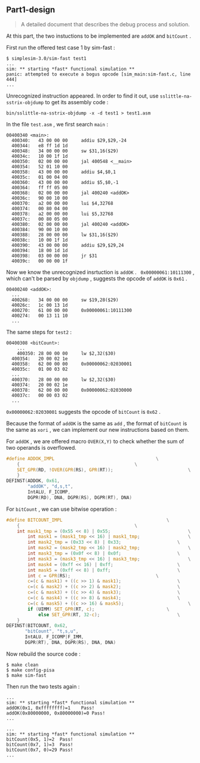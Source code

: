 ## Part1-design

> A detailed document that describes the debug process and solution.

At this part, the two instuctions to be implemented are `addOK` and `bitCount` .

First run the offered test case 1 by sim-fast :

```
$ simplesim-3.0/sim-fast test1
...
sim: ** starting *fast* functional simulation **
panic: attempted to execute a bogus opcode [sim_main:sim-fast.c, line 444]
...
```

Unrecognized instruction appeared. In order to find it out, use `sslittle-na-sstrix-objdump` to get its assembly code :

```
bin/sslittle-na-sstrix-objdump -x -d test1 > test1.asm
```

In the file `test.asm` , we first search `main` :

```assembly
00400340 <main>:
  400340:	43 00 00 00 	addiu $29,$29,-24
  400344:	e8 ff 1d 1d 
  400348:	34 00 00 00 	sw $31,16($29)
  40034c:	10 00 1f 1d 
  400350:	02 00 00 00 	jal 400548 <__main>
  400354:	52 01 10 00 
  400358:	43 00 00 00 	addiu $4,$0,1
  40035c:	01 00 04 00 
  400360:	43 00 00 00 	addiu $5,$0,-1
  400364:	ff ff 05 00 
  400368:	02 00 00 00 	jal 400240 <addOK>
  40036c:	90 00 10 00 
  400370:	a2 00 00 00 	lui $4,32768
  400374:	00 80 04 00 
  400378:	a2 00 00 00 	lui $5,32768
  40037c:	00 80 05 00 
  400380:	02 00 00 00 	jal 400240 <addOK>
  400384:	90 00 10 00 
  400388:	28 00 00 00 	lw $31,16($29)
  40038c:	10 00 1f 1d 
  400390:	43 00 00 00 	addiu $29,$29,24
  400394:	18 00 1d 1d 
  400398:	03 00 00 00 	jr $31
  40039c:	00 00 00 1f 
```

Now we know the unrecognized insrtuction is `addOK` . ` 0x00000061:10111300` , which can't be parsed by `objdump` , suggests the opcode of `addOK` is `0x61` .

```assembly
00400240 <addOK>:
  ...
  400268:	34 00 00 00 	sw $19,28($29)
  40026c:	1c 00 13 1d 
  400270:	61 00 00 00 	0x00000061:10111300
  400274:	00 13 11 10 
  ...
```

The same steps for `test2` :

```assembly
00400308 <bitCount>:
	...
	400350:	28 00 00 00 	lw $2,32($30)
  400354:	20 00 02 1e 
  400358:	62 00 00 00 	0x00000062:02030001
  40035c:	01 00 03 02 
  ...
  400370:	28 00 00 00 	lw $2,32($30)
  400374:	20 00 02 1e 
  400378:	62 00 00 00 	0x00000062:02030000
  40037c:	00 00 03 02 
  ...
```

`0x00000062:02030001` suggests the opcode of `bitCount` is `0x62` .

Because the format of `addOK` is the same as `add` , the format of `bitCount` is the same as `xori` , we can implement our new instructions based on them.



For `addOK` , we are offered macro `OVER(X,Y)` to check whether the sum of two operands is overflowed.

```c
#define ADDOK_IMPL										\
	{											\
  	SET_GPR(RD, !OVER(GPR(RS), GPR(RT));							\
	}
DEFINST(ADDOK, 0x61,
        "addOK", "d,s,t",
        IntALU, F_ICOMP,
        DGPR(RD), DNA, DGPR(RS), DGPR(RT), DNA)
```

For `bitCount` , we can use bitwise operation :

```c
#define BITCOUNT_IMPL										\
	{											\
    int mask1_tmp = (0x55 << 8) | 0x55;								\
		int mask1 = (mask1_tmp << 16) | mask1_tmp;					\
		int mask2_tmp = (0x33 << 8) | 0x33;						\
		int mask2 = (mask2_tmp << 16) | mask2_tmp;					\
		int mask3_tmp = (0x0f << 8) | 0x0f;						\
		int mask3 = (mask3_tmp << 16) | mask3_tmp;					\
		int mask4 = (0xff << 16) | 0xff;						\
		int mask5 = (0xff << 8) | 0xff;							\
		int c = GPR(RS);								\
		c=(c & mask1) + ((c >> 1) & mask1);						\
		c=(c & mask2) + ((c >> 2) & mask2);						\
		c=(c & mask3) + ((c >> 4) & mask3);						\
		c=(c & mask4) + ((c >> 8) & mask4);						\
		c=(c & mask5) + ((c >> 16) & mask5);						\
		if (UIMM) SET_GPR(RT, c);							\
    		else SET_GPR(RT, 32-c);								\
	}
DEFINST(BITCOUNT, 0x62,
       "bitCount", "t,s,u",
       IntALU, F_ICOMP|F_IMM,
       DGPR(RT), DNA, DGPR(RS), DNA, DNA)
```

Now rebuild the source code :

```
$ make clean
$ make config-pisa
$ make sim-fast
```

Then run the two tests again :

```
...
sim: ** starting *fast* functional simulation **
addOK(0x1, 0xffffffff)=1	Pass!
addOK(0x80000000, 0x80000000)=0	Pass!
...

...
sim: ** starting *fast* functional simulation **
bitCount(0x5, 1)=2	Pass!
bitCount(0x7, 1)=3	Pass!
bitCount(0x7, 0)=29	Pass!
...
```

